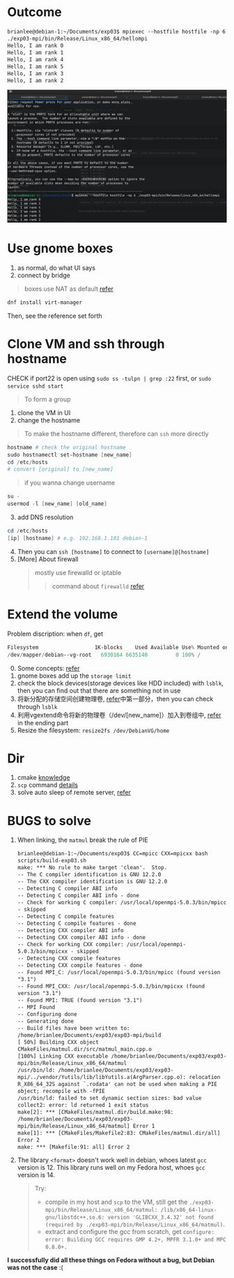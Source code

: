# Outcome
```shell
brianlee@debian-1:~/Documents/exp03$ mpiexec --hostfile hostfile -np 6 ./exp03-mpi/bin/Release/Linux_x86_64/hellompi
Hello, I am rank 0
Hello, I am rank 1
Hello, I am rank 4
Hello, I am rank 5
Hello, I am rank 3
Hello, I am rank 2
```
![openmpi](../photos/openmpi.png)

# Use gnome boxes
1. as normal, do what UI says
2. connect by bridge
> boxes use NAT as default
[refer](https://blog.agchapman.com/configuring-gnome-boxes-vms-using-virt-manager/)
```powershell
dnf install virt-manager
```
Then, see the reference set forth

# Clone VM and ssh through hostname
CHECK if port22 is open using `sudo ss -tulpn | grep :22` first, or `sudo service sshd start`
> To form a group
1. clone the VM in UI
2. change the hostname
> To make the hostname different, therefore can `ssh` more directly
```powershell
hostname # check the original hostname
sudo hostnamectl set-hostname [new_name]
cd /etc/hosts
# convert [original] to [new_name]
```
> if you wanna change username
```powershell
su -
usermod -l [new_name] [old_name]
```
3. add DNS resolution
```powershell
cd /etc/hosts
[ip] [hostname] # e.g. 192.168.1.101 debian-1
```
4. Then you can `ssh [hostname]` to connect to `[username]@[hostname]`
5. [More] About firewall
   > mostly use firewalld or iptable
   >> command about `firewalld` [refer](https://www.jianshu.com/p/e0fdecfcee4b)

# Extend the volume
Problem discription: when `df`, get 
```powershell
Filesystem                  1K-blocks    Used Available Use% Mounted on
/dev/mapper/debian--vg-root   6930164 6635140         0 100% /
```
0. Some concepts: [refer](https://www.cnblogs.com/stragon/p/5806388.html)
1. gnome boxes add up the `storage limit`
2. check the block devices(storage devices like HDD included) with `lsblk`, then you can find out that there are something not in use
3. 将新分配的存储空间创建物理卷, [refer](https://blog.csdn.net/weixin_49042937/article/details/116231803)中第一部分，then you can check through `lsblk`
4. 利用vgextend命令将新的物理卷（/dev/[new_name]）加入到卷组中, [refer](https://www.cnblogs.com/stragon/p/5806388.html) in the ending part
5. Resize the filesystem: `resize2fs /dev/DebianVG/home`

# Dir
1. cmake [knowledge](https://cloud.tencent.com/developer/article/1635620)
2. `scp` command [details](https://www.xiexianbin.cn/linux/ssh/scp/index.html)
3. solve auto sleep of remote server, [refer](https://blog.csdn.net/bandaoyu/article/details/116999236)

# BUGS to solve
1. When linking, the `matmul` break the rule of PIE
   ```
   brianlee@debian-1:~/Documents/exp03$ CC=mpicc CXX=mpicxx bash scripts/build-exp03.sh
   make: *** No rule to make target 'clean'.  Stop.
   -- The C compiler identification is GNU 12.2.0
   -- The CXX compiler identification is GNU 12.2.0
   -- Detecting C compiler ABI info
   -- Detecting C compiler ABI info - done
   -- Check for working C compiler: /usr/local/openmpi-5.0.3/bin/mpicc - skipped
   -- Detecting C compile features
   -- Detecting C compile features - done
   -- Detecting CXX compiler ABI info
   -- Detecting CXX compiler ABI info - done
   -- Check for working CXX compiler: /usr/local/openmpi-5.0.3/bin/mpicxx - skipped
   -- Detecting CXX compile features
   -- Detecting CXX compile features - done
   -- Found MPI_C: /usr/local/openmpi-5.0.3/bin/mpicc (found version "3.1") 
   -- Found MPI_CXX: /usr/local/openmpi-5.0.3/bin/mpicxx (found version "3.1") 
   -- Found MPI: TRUE (found version "3.1")  
   -- MPI Found
   -- Configuring done
   -- Generating done
   -- Build files have been written to: /home/brianlee/Documents/exp03/exp03-mpi/build
   [ 50%] Building CXX object CMakeFiles/matmul.dir/src/matmul_main.cpp.o
   [100%] Linking CXX executable /home/brianlee/Documents/exp03/exp03-mpi/bin/Release/Linux_x86_64/matmul
   /usr/bin/ld: /home/brianlee/Documents/exp03/exp03-mpi/../vendor/Yutils/lib/libYutils.a(ArgParser.cpp.o): relocation R_X86_64_32S against `.rodata' can not be used when making a PIE object; recompile with -fPIE
   /usr/bin/ld: failed to set dynamic section sizes: bad value
   collect2: error: ld returned 1 exit status
   make[2]: *** [CMakeFiles/matmul.dir/build.make:98: /home/brianlee/Documents/exp03/exp03-mpi/bin/Release/Linux_x86_64/matmul] Error 1
   make[1]: *** [CMakeFiles/Makefile2:83: CMakeFiles/matmul.dir/all] Error 2
   make: *** [Makefile:91: all] Error 2
   ```

2. The library `<format>` doesn't work well in debian, whoes latest `gcc` version is 12. This library runs well on my Fedora host, whoes `gcc` version is 14.

   > Try:
   > * compile in my host and `scp` to the VM, still get the `./exp03-mpi/bin/Release/Linux_x86_64/matmul: /lib/x86_64-linux-gnu/libstdc++.so.6: version 'GLIBCXX_3.4.32' not found (required by ./exp03-mpi/bin/Release/Linux_x86_64/matmul)`.
   > * extract and configure the gcc from scratch, get `configure: error: Building GCC requires GMP 4.2+, MPFR 3.1.0+ and MPC 0.8.0+.`

**I successfully did all these things on Fedora without a bug, but Debian was not the case** :(